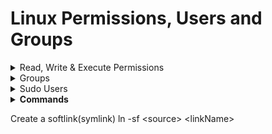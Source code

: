 # Linux Permissions, Users and Groups

<details>

<summary>Read, Write &#x26; Execute Permissions</summary>

Permissions are the “rights” to act on a file or directory. The basic rights are read, write, and execute.

* **Read:** a readable permission allows the contents of the file to be viewed. A read permission on a directory allows you to list the contents of a directory.
* **Write:** a write permission on a file allows you to modify the contents of that file. For a directory, the write permission allows you to edit the contents of a directory (e.g. add/delete files).
* **Execute:** for a file, the executable permission allows you to run the file and execute a program or script. For a directory, the execute permission allows you to change to a different directory and make it your current working directory. Users usually have a default group, but they may belong to several additional groups.

![](<.gitbook/assets/image (3).png>)

Permissions example:`-rw-r--r-- 1 root root 1031 Nov 18 09:22 /etc/passwd`

The first three characters are for the user, the next three are for the group, and the last three are for others. The first ten characters show the access permissions. The first dash (-) indicates the type of file (d for directory, s for special file, and - for a regular file). The next three characters (rw-) define the owner’s permission to the file. In this example, the file owner has read and write permissions only. The next three characters (r--) are the permissions for the members of the same group as the file owner (which in this example is read only). The last three characters (r--) show the permissions for all other users and in this example it is read only. Some permissions may begin with d or l signifying that those permissions are for a directory or a link.

![](<.gitbook/assets/image (3) (1).png>)

The first column with the ten letters and dashes shows the permissions of the file or directory. The second column (with the single number) indicates the number of files or directories contained in the directory. The next column indicates the owner, followed by the group name, the size, date, and time of last access, and finally the name of the file.



Alternatively, numbers can be used to grant permissions as well

![](<.gitbook/assets/image (4).png>)

</details>

<details>

<summary>Groups</summary>

A user’s primary group (default group) is usually the group that is recorded in your Linux system’s /etc/passwd file. Linux system users can have a maximum of 15 secondary groups. A Linux system’s groups are stored in the /etc/group file.

</details>

<details>

<summary>Sudo Users</summary>

In order to provide a user with the sudo ability, they need to be added to a sudo enabled group, or their username needs to be added to the sudoers file with a set of permissions. This file is sensitive and important as an access and security control, and should not be edited directly with a text editor.

```
# User privilege specification
root    ALL=(ALL:ALL) ALL
sudousername   ALL=(ALL:ALL) ALL
username ALL=/usr/bin/top, /usr/bin/apt-get
# Allow members of group sudo to execute the less, ls, and apt commands
%sudo ALL=/usr/bin/less, /usr/bin/ls, /usr/bin/apt
```

When whitelisting individual commands using the above syntax, it is important to use the absolute path to the command. The `which` command can be used to find this absolute path: `which command-name`

</details>

<details>

<summary><strong>Commands</strong></summary>

* View Permissions: `ls -l <fileName/DirectoryName>`
* Find a user’s primary group information: `id <userName>` . If you want a less verbose output that only shows the primary group name: `id -gn <userName>`
* Find the groups of a user: `groups <userName>`
* Create a new group: `groupadd <groupName>`
* `Delete a group: groupdel <groupName>`
* Switch groups: `newgrp <groupName>`
* Add a user to group/s: `sudo usermod -a -G <groupName> <userName>` . The -a and -G options ensure that the user is not removed from any group that the user already belongs to.
* Create a new standard user: `useradd <userName>`. Use the -e flag to set the date when the account expires: `useradd <userName>** -e <YYYY-MM-DD>`.
* Set a password for a user: `passwd <userName>`
* Remove a user account: `userdel <userName>`
* Remove the user, their home folder, and their files: `userdel -r <userName>`
* Create a directory: `mkdir <directoryName>`
* Create a directory and set permissions: `mkdir -m a=rwx <directoryName>`
* Create a nested directory: `mkdir -p <directoryName/directoryName1>`. The -p flag creats a directory whether the first specified has been created or not.
* Remove a file: `rm <fileName>`
* Remove a directory: `rm -r <directoryName`>
* View files and permisions: ls -l
* View files including hidden: ls -a
* View files including hidden and permissions: ls -al
* Change user: `su - <userName>`
* Create file: `touch <fileName>`

</details>



Create a softlink(symlink) ln -sf \<source> \<linkName>
